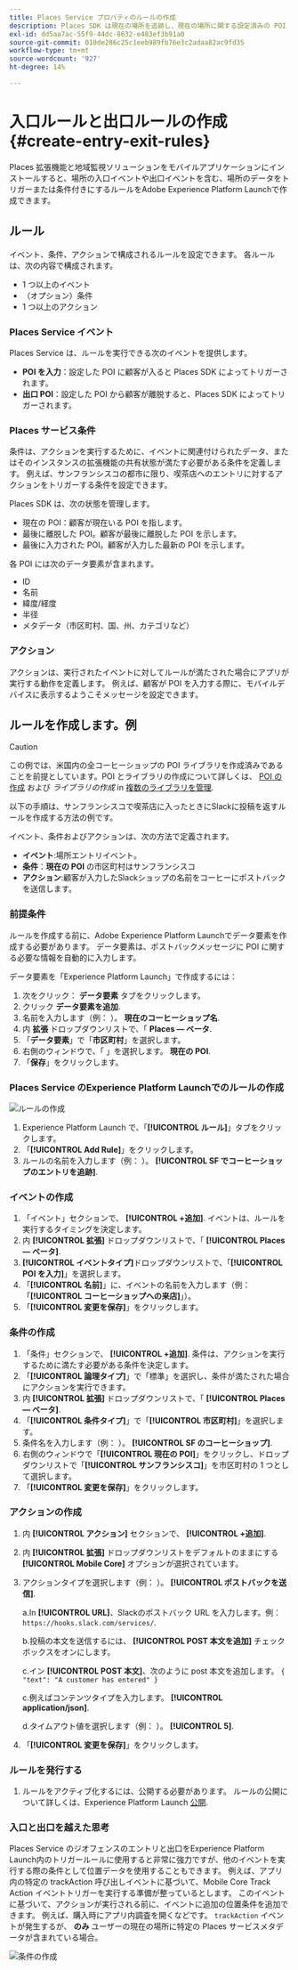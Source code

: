 ```yaml
---
title: Places Service プロパティのルールの作成
description: Places SDK は現在の場所を追跡し、現在の場所に関する設定済みの POI を監視し、これらの POI の入口イベントと出口イベントを追跡します。
exl-id: dd5aa7ac-55f9-44dc-8632-e483ef3b91a0
source-git-commit: 010de286c25c1eeb989fb76e3c2adaa82ac9fd35
workflow-type: tm+mt
source-wordcount: '927'
ht-degree: 14%

---
```


# 入口ルールと出口ルールの作成 {#create-entry-exit-rules}

Places 拡張機能と地域監視ソリューションをモバイルアプリケーションにインストールすると、場所の入口イベントや出口イベントを含む、場所のデータをトリガーまたは条件付きにするルールをAdobe Experience Platform Launchで作成できます。

## ルール

イベント、条件、アクションで構成されるルールを設定できます。 各ルールは、次の内容で構成されます。

* 1 つ以上のイベント
* （オプション）条件
* 1 つ以上のアクション

### Places Service イベント

Places Service は、ルールを実行できる次のイベントを提供します。

* **POI を入力**：設定した POI に顧客が入ると Places SDK によってトリガーされます。
* **出口 POI**：設定した POI から顧客が離脱すると、Places SDK によってトリガーされます。

### Places サービス条件

条件は、アクションを実行するために、イベントに関連付けられたデータ、またはそのインスタンスの拡張機能の共有状態が満たす必要がある条件を定義します。 例えば、サンフランシスコの都市に限り、喫茶店へのエントリに対するアクションをトリガーする条件を設定できます。

Places SDK は、次の状態を管理します。

* 現在の POI：顧客が現在いる POI を指します。
* 最後に離脱した POI。顧客が最後に離脱した POI を示します。
* 最後に入力された POI。顧客が入力した最新の POI を示します。

各 POI には次のデータ要素が含まれます。

* ID
* 名前
* 緯度/経度
* 半径
* メタデータ（市区町村、国、州、カテゴリなど）

### アクション

アクションは、実行されたイベントに対してルールが満たされた場合にアプリが実行する動作を定義します。 例えば、顧客が POI を入力する際に、モバイルデバイスに表示するようこそメッセージを設定できます。

## ルールを作成します。例

>[!CAUTION]
>
>この例では、米国内の全コーヒーショップの POI ライブラリを作成済みであることを前提としています。POI とライブラリの作成について詳しくは、 [POI の作成](/help/poi-mgmt-ui/create-a-poi-ui.md) および *ライブラリの作成* in [複数のライブラリを管理](https://docs.adobe.com/content/help/en/places/using/poi-mgmt-ui/manage-libraries-in-the-places-ui.html).

以下の手順は、サンフランシスコで喫茶店に入ったときにSlackに投稿を返すルールを作成する方法の例です。

イベント、条件およびアクションは、次の方法で定義されます。

* **イベント**:場所エントリイベント。
* **条件**：**現在の POI** の市区町村はサンフランシスコ
* **アクション**:顧客が入力したSlackショップの名前をコーヒーにポストバックを送信します。

### 前提条件

ルールを作成する前に、Adobe Experience Platform Launchでデータ要素を作成する必要があります。 データ要素は、ポストバックメッセージに POI に関する必要な情報を自動的に入力します。

データ要素を「Experience Platform Launch」で作成するには：

1. 次をクリック： **データ要素** タブをクリックします。
1. クリック **データ要素を追加**.
1. 名前を入力します（例： ）。 **現在のコーヒーショップ名**.
1. 内 **拡張** ドロップダウンリストで、「 **Places — ベータ**.
1. 「**データ要素**」で「**市区町村**」を選択します。
1. 右側のウィンドウで、「 」を選択します。 **現在の POI**.
1. 「**保存**」をクリックします。

### Places Service のExperience Platform Launchでのルールの作成

![ルールの作成](/help/assets/placesrule.png)

1. Experience Platform Launch で、「**[!UICONTROL ルール]**」タブをクリックします。
1. 「**[!UICONTROL Add Rule]**」をクリックします。
1. ルールの名前を入力します（例： ）。 **[!UICONTROL SF でコーヒーショップのエントリを追跡]**.

### イベントの作成

1. 「イベント」セクションで、 **[!UICONTROL +追加]**. イベントは、ルールを実行するタイミングを決定します。
1. 内 **[!UICONTROL 拡張]** ドロップダウンリストで、「 **[!UICONTROL Places — ベータ]**.
1. **[!UICONTROL イベントタイプ]**&#x200B;ドロップダウンリストで、「**[!UICONTROL POI を入力]**」を選択します。
1. 「**[!UICONTROL 名前]**」に、イベントの名前を入力します（例：「**[!UICONTROL コーヒーショップへの来店]**」）。
1. 「**[!UICONTROL 変更を保存]**」をクリックします。

### 条件の作成

1. 「条件」セクションで、 **[!UICONTROL +追加]**. 条件は、アクションを実行するために満たす必要がある条件を決定します。
1. 「**[!UICONTROL 論理タイプ]**」で「標準」を選択し、条件が満たされた場合にアクションを実行できます。
1. 内 **[!UICONTROL 拡張]** ドロップダウンリストで、「 **[!UICONTROL Places — ベータ]**.
1. 「**[!UICONTROL 条件タイプ]**」で「**[!UICONTROL 市区町村]**」を選択します。
1. 条件名を入力します（例： ）。 **[!UICONTROL SF のコーヒーショップ]**.
1. 右側のウィンドウで「**[!UICONTROL 現在の POI]**」をクリックし、ドロップダウンリストで「**[!UICONTROL サンフランシスコ]**」を市区町村の 1 つとして選択します。
1. 「**[!UICONTROL 変更を保存]**」をクリックします。

### アクションの作成

1. 内 **[!UICONTROL アクション]** セクションで、 **[!UICONTROL +追加]**.
1. 内 **[!UICONTROL 拡張]** ドロップダウンリストをデフォルトのままにする **[!UICONTROL Mobile Core]** オプションが選択されています。
1. アクションタイプを選択します（例： ）。 **[!UICONTROL ポストバックを送信]**.

   a.In **[!UICONTROL URL]**、Slackのポストバック URL を入力します。例： `https://hooks.slack.com/services/`.

   b.投稿の本文を送信するには、 **[!UICONTROL POST 本文を追加]** チェックボックスをオンにします。

   c.イン **[!UICONTROL POST 本文]**、次のように post 本文を追加します。 `{ "text": "A customer has entered" }`

   c.例えばコンテンツタイプを入力します。 **[!UICONTROL application/json]**.

   d.タイムアウト値を選択します（例： ）。 **[!UICONTROL 5]**.

1. 「**[!UICONTROL 変更を保存]**」をクリックします。

### ルールを発行する

1. ルールをアクティブ化するには、公開する必要があります。 ルールの公開について詳しくは、Experience Platform Launch [公開](https://docs.adobe.com/content/help/ja-JP/launch/using/reference/publish/overview.html).

### 入口と出口を越えた思考

Places Service のジオフェンスのエントリと出口をExperience Platform Launch内のトリガールールに使用すると非常に強力ですが、他のイベントを実行する際の条件として位置データを使用することもできます。 例えば、アプリ内の特定の trackAction 呼び出しイベントに基づいて、Mobile Core Track Action イベントトリガーを実行する準備が整っているとします。 このイベントに基づいて、アクションが実行される前に、イベントに追加の位置条件を追加できます。 例えば、購入時にアプリ内調査を開くなどです。 `trackAction` イベントが発生するが、 **のみ** ユーザーの現在の場所に特定の Places サービスメタデータが含まれている場合。

![条件の作成](/help/assets/places-condition.png)
